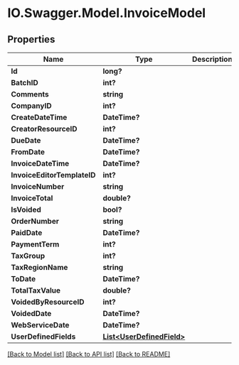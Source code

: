 # IO.Swagger.Model.InvoiceModel
## Properties

Name | Type | Description | Notes
------------ | ------------- | ------------- | -------------
**Id** | **long?** |  | [optional] 
**BatchID** | **int?** |  | [optional] 
**Comments** | **string** |  | [optional] 
**CompanyID** | **int?** |  | [optional] 
**CreateDateTime** | **DateTime?** |  | [optional] 
**CreatorResourceID** | **int?** |  | [optional] 
**DueDate** | **DateTime?** |  | [optional] 
**FromDate** | **DateTime?** |  | [optional] 
**InvoiceDateTime** | **DateTime?** |  | [optional] 
**InvoiceEditorTemplateID** | **int?** |  | [optional] 
**InvoiceNumber** | **string** |  | [optional] 
**InvoiceTotal** | **double?** |  | [optional] 
**IsVoided** | **bool?** |  | [optional] 
**OrderNumber** | **string** |  | [optional] 
**PaidDate** | **DateTime?** |  | [optional] 
**PaymentTerm** | **int?** |  | [optional] 
**TaxGroup** | **int?** |  | [optional] 
**TaxRegionName** | **string** |  | [optional] 
**ToDate** | **DateTime?** |  | [optional] 
**TotalTaxValue** | **double?** |  | [optional] 
**VoidedByResourceID** | **int?** |  | [optional] 
**VoidedDate** | **DateTime?** |  | [optional] 
**WebServiceDate** | **DateTime?** |  | [optional] 
**UserDefinedFields** | [**List&lt;UserDefinedField&gt;**](UserDefinedField.md) |  | [optional] 

[[Back to Model list]](../README.md#documentation-for-models) [[Back to API list]](../README.md#documentation-for-api-endpoints) [[Back to README]](../README.md)

